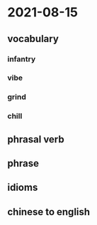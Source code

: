 # 2021-08-15
## vocabulary
### infantry
### vibe
### grind
### chill



## phrasal verb

## phrase

## idioms

## chinese to english
